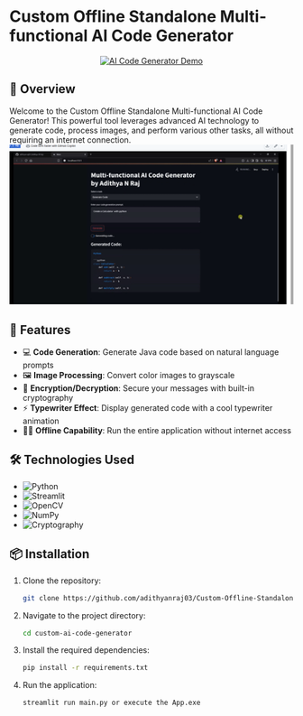 #  Custom Offline Standalone Multi-functional AI Code Generator 

<p align="center">
  <a href="https://github.com/adithyanraj03/Custom-Offline-Standalone-Multi-functional-AI-Code-Generator/blob/main/Demo-video.gif" target="_blank">
    <img src="https://github.com/adithyanraj03/Custom-Offline-Standalone-Multi-functional-AI-Code-Generator/blob/main/Demo-video.gif" alt="AI Code Generator Demo" width="1200">
  </a>
</p>

## 🌟 Overview

Welcome to the Custom Offline Standalone Multi-functional AI Code Generator! This powerful tool leverages advanced AI technology to generate code, process images, and perform various other tasks, all without requiring an internet connection.
![Overview image ](https://github.com/adithyanraj03/Custom-Offline-Standalone-Multi-functional-AI-Code-Generator/blob/main/1.png)
## 🎨 Features

- 💻 **Code Generation**: Generate Java code based on natural language prompts
- 🖼️ **Image Processing**: Convert color images to grayscale
- 🔐 **Encryption/Decryption**: Secure your messages with built-in cryptography
- ⚡ **Typewriter Effect**: Display generated code with a cool typewriter animation
- 🏃‍♂️ **Offline Capability**: Run the entire application without internet access

## 🛠️ Technologies Used

- ![Python](https://img.shields.io/badge/-Python-3776AB?style=flat-square&logo=python&logoColor=white)
- ![Streamlit](https://img.shields.io/badge/-Streamlit-FF4B4B?style=flat-square&logo=streamlit&logoColor=white)
- ![OpenCV](https://img.shields.io/badge/-OpenCV-5C3EE8?style=flat-square&logo=opencv&logoColor=white)
- ![NumPy](https://img.shields.io/badge/-NumPy-013243?style=flat-square&logo=numpy&logoColor=white)
- ![Cryptography](https://img.shields.io/badge/-Cryptography-FCC624?style=flat-square&logo=linux&logoColor=black)

## 📦 Installation

1. Clone the repository:
   ```bash
   git clone https://github.com/adithyanraj03/Custom-Offline-Standalone-Multi-functional-AI-Code-Generator.git

2. Navigate to the project directory:

   ```bash
   cd custom-ai-code-generator

3. Install the required dependencies:

   ```bash
   pip install -r requirements.txt

4. Run the application:
   ```bash
   streamlit run main.py or execute the App.exe
